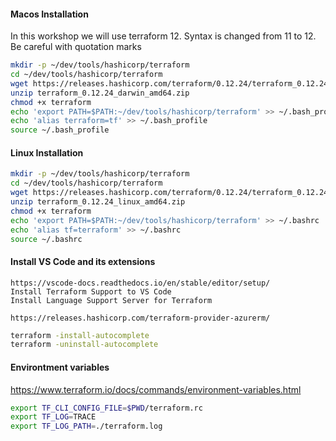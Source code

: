 #### Macos Installation

In this workshop we will use terraform 12. Syntax is changed from 11 to 12. Be careful with quotation marks

```bash
mkdir -p ~/dev/tools/hashicorp/terraform
cd ~/dev/tools/hashicorp/terraform
wget https://releases.hashicorp.com/terraform/0.12.24/terraform_0.12.24_darwin_amd64.zip
unzip terraform_0.12.24_darwin_amd64.zip
chmod +x terraform
echo 'export PATH=$PATH:~/dev/tools/hashicorp/terraform' >> ~/.bash_profile
echo 'alias terraform=tf' >> ~/.bash_profile
source ~/.bash_profile
```

#### Linux Installation
```bash
mkdir -p ~/dev/tools/hashicorp/terraform
cd ~/dev/tools/hashicorp/terraform
wget https://releases.hashicorp.com/terraform/0.12.24/terraform_0.12.24_linux_amd64.zip
unzip terraform_0.12.24_linux_amd64.zip
chmod +x terraform
echo 'export PATH=$PATH:~/dev/tools/hashicorp/terraform' >> ~/.bashrc
echo 'alias tf=terraform' >> ~/.bashrc
source ~/.bashrc
```

#### Install VS Code and its extensions
```
https://vscode-docs.readthedocs.io/en/stable/editor/setup/
Install Terraform Support to VS Code
Install Language Support Server for Terraform
```

```
https://releases.hashicorp.com/terraform-provider-azurerm/
```

```bash
terraform -install-autocomplete
terraform -uninstall-autocomplete
```

#### Environtment variables
https://www.terraform.io/docs/commands/environment-variables.html
```bash
export TF_CLI_CONFIG_FILE=$PWD/terraform.rc
export TF_LOG=TRACE
export TF_LOG_PATH=./terraform.log
```